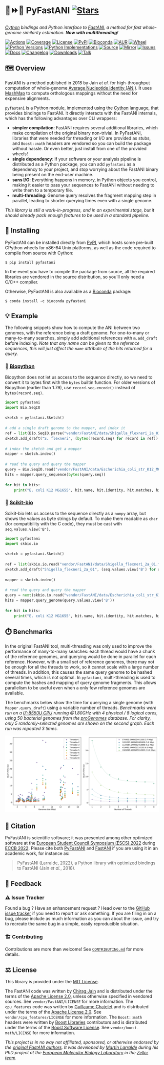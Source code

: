 # 🐍⏩🧬 PyFastANI [![Stars](https://img.shields.io/github/stars/althonos/pyfastani.svg?style=social&maxAge=3600&label=Star)](https://github.com/althonos/pyfastani/stargazers)

*[Cython](https://cython.org/) bindings and Python interface to [FastANI](https://github.com/ParBLiSS/FastANI/), a method for fast whole-genome similarity estimation.
**Now with multithreading!***

[![Actions](https://img.shields.io/github/actions/workflow/status/althonos/pyfastani/test.yml?branch=main&logo=github&style=flat-square&maxAge=300)](https://github.com/althonos/pyfastani/actions)
[![Coverage](https://img.shields.io/codecov/c/gh/althonos/pyfastani/branch/main.svg?style=flat-square&maxAge=3600)](https://codecov.io/gh/althonos/pyfastani/)
[![License](https://img.shields.io/badge/license-MIT-blue.svg?style=flat-square&maxAge=2678400)](https://choosealicense.com/licenses/mit/)
[![PyPI](https://img.shields.io/pypi/v/pyfastani.svg?style=flat-square&maxAge=3600)](https://pypi.org/project/pyfastani)
[![Bioconda](https://img.shields.io/conda/vn/bioconda/pyfastani?style=flat-square&maxAge=3600&logo=anaconda)](https://anaconda.org/bioconda/pyfastani)
[![AUR](https://img.shields.io/aur/version/python-pyfastani?logo=archlinux&style=flat-square&maxAge=3600)](https://aur.archlinux.org/packages/python-pyfastani)
[![Wheel](https://img.shields.io/pypi/wheel/pyfastani.svg?style=flat-square&maxAge=3600)](https://pypi.org/project/pyfastani/#files)
[![Python Versions](https://img.shields.io/pypi/pyversions/pyfastani.svg?style=flat-square&maxAge=600)](https://pypi.org/project/pyfastani/#files)
[![Python Implementations](https://img.shields.io/pypi/implementation/pyfastani.svg?style=flat-square&maxAge=600&label=impl)](https://pypi.org/project/pyfastani/#files)
[![Source](https://img.shields.io/badge/source-GitHub-303030.svg?maxAge=2678400&style=flat-square)](https://github.com/althonos/pyfastani/)
[![Mirror](https://img.shields.io/badge/mirror-EMBL-009f4d?style=flat-square&maxAge=2678400)](https://git.embl.de/larralde/pyfastani/)
[![Issues](https://img.shields.io/github/issues/althonos/pyfastani.svg?style=flat-square&maxAge=600)](https://github.com/althonos/pyfastani/issues)
[![Docs](https://img.shields.io/readthedocs/pyfastani/latest?style=flat-square&maxAge=600)](https://pyfastani.readthedocs.io)
[![Changelog](https://img.shields.io/badge/keep%20a-changelog-8A0707.svg?maxAge=2678400&style=flat-square)](https://github.com/althonos/pyfastani/blob/master/CHANGELOG.md)
[![Downloads](https://img.shields.io/badge/dynamic/json?style=flat-square&color=303f9f&maxAge=86400&label=downloads&query=%24.total_downloads&url=https%3A%2F%2Fapi.pepy.tech%2Fapi%2Fprojects%2Fpyfastani)](https://pepy.tech/project/pyfastani)
[![Talk](https://img.shields.io/badge/talk-10.7490%2Ff1000research.1119176.1-f2673c?style=flat-square&maxAge=86400)](https://doi.org/10.7490/f1000research.1119176.1)


## 🗺️ Overview

FastANI is a method published in 2018 by Jain *et al.* for high-throughput
computation of whole-genome [Average Nucleotide Identity (ANI)](https://img.jgi.doe.gov/docs/ANI.pdf).
It uses [MashMap](https://github.com/marbl/MashMap) to compute orthologous mappings
without the need for expensive alignments.


`pyfastani` is a Python module, implemented using the [Cython](https://cython.org/)
language, that provides bindings to FastANI. It directly interacts with the
FastANI internals, which has the following advantages over CLI wrappers:

- **simpler compilation**: FastANI requires several additional libraries,
  which make compilation of the original binary non-trivial. In PyFastANI,
  libraries that were needed for threading or I/O are provided as stubs,
  and `Boost::math` headers are vendored so you can build the package without
  hassle. Or even better, just install from one of the provided wheels!
- **single dependency**: If your software or your analysis pipeline is
  distributed as a Python package, you can add `pyfastani` as a dependency to
  your project, and stop worrying about the FastANI binary being present on
  the end-user machine.
- **sans I/O**: Everything happens in memory, in Python objects you control,
  making it easier to pass your sequences to FastANI
  without needing to write them to a temporary file.
- **multi-threading**: Genome query resolves the fragment mapping step in
  parallel, leading to shorter querying times even with a single genome.

*This library is still a work-in-progress, and in an experimental stage,
but it should already pack enough features to be used in a standard pipeline.*


## 🔧 Installing

PyFastANI can be installed directly from [PyPI](https://pypi.org/project/pyfastani/),
which hosts some pre-built CPython wheels for x86-64 Unix platforms, as well
as the code required to compile from source with Cython:
```console
$ pip install pyfastani
```

In the event you have to compile the package from source, all the required
libraries are vendored in the source distribution, so you'll only need a
C/C++ compiler.

Otherwise, PyFastANI is also available as a [Bioconda](https://pyfastani.github.io/)
package:
```console
$ conda install -c bioconda pyfastani
```

## 💡 Example

The following snippets show how to compute the ANI between two genomes,
with the reference being a draft genome. For one-to-many or many-to-many
searches, simply add additional references with `m.add_draft` before indexing.
*Note that any name can be given to the reference sequences, this will just
affect the `name` attribute of the hits returned for a query.*

### 🔬 [Biopython](https://github.com/biopython/biopython)

Biopython does not let us access to the sequence directly, so we need to
convert it to bytes first with the `bytes` builtin function. For older
versions of Biopython (earlier than 1.79), use `record.seq.encode()`
instead of `bytes(record.seq)`.

```python
import pyfastani
import Bio.SeqIO

sketch = pyfastani.Sketch()

# add a single draft genome to the mapper, and index it
ref = list(Bio.SeqIO.parse("vendor/FastANI/data/Shigella_flexneri_2a_01.fna", "fasta"))
sketch.add_draft("S. flexneri", (bytes(record.seq) for record in ref))

# index the sketch and get a mapper
mapper = sketch.index()

# read the query and query the mapper
query = Bio.SeqIO.read("vendor/FastANI/data/Escherichia_coli_str_K12_MG1655.fna", "fasta")
hits = mapper.query_sequence(bytes(query.seq))

for hit in hits:
    print("E. coli K12 MG1655", hit.name, hit.identity, hit.matches, hit.fragments)
```

### 🧪 [Scikit-bio](https://github.com/biocore/scikit-bio)

Scikit-bio lets us access to the sequence directly as a `numpy` array, but
shows the values as byte strings by default. To make them readable as
`char` (for compatibility with the C code), they must be cast with
`seq.values.view('B')`.

```python
import pyfastani
import skbio.io

sketch = pyfastani.Sketch()

ref = list(skbio.io.read("vendor/FastANI/data/Shigella_flexneri_2a_01.fna", "fasta"))
sketch.add_draft("Shigella_flexneri_2a_01", (seq.values.view('B') for seq in ref))

mapper = sketch.index()

# read the query and query the mapper
query = next(skbio.io.read("vendor/FastANI/data/Escherichia_coli_str_K12_MG1655.fna", "fasta"))
hits = mapper.query_genome(query.values.view('B'))

for hit in hits:
    print("E. coli K12 MG1655", hit.name, hit.identity, hit.matches, hit.fragments)
```

## ⏱️ Benchmarks

In the original FastANI tool, multi-threading was only used to improve the
performance of many-to-many searches: each thread would have a chunk of the
reference genomes, and querying would be done in parallel for each reference.
However, with a small set of reference genomes, there may not be enough for
all the threads to work, so it cannot scale with a large number of threads. In
addition, this causes the same query genome to be hashed several times, which
is not optimal. In `pyfastani`, multi-threading is used to compute the hashes and mapping of query genome fragments. This allows parallelism to be useful even
when a only few reference genomes are available.

The benchmarks below show the time for querying a single genome (with
`Mapper.query_draft`) using a variable number of threads. *Benchmarks
were run on a [i7-8550U CPU](https://www.intel.fr/content/www/fr/fr/products/sku/122589/) running @1.80GHz with 4 physical / 8 logical
cores, using 50 bacterial genomes from the [proGenomes](https://progenomes.embl.de/) database.
For clarity, only 5 randomly-selected genomes are shown on the second graph. Each run was repeated 3 times.*

![Benchmarks](https://raw.githubusercontent.com/althonos/pyfastani/main/benches/mapping/v0.4.0.svg)

## 🔖 Citation

PyFastANI is scientific software; it was presented among other optimized 
software at the [European Student Council Symposium (ESCS) 2022](https://www.escs2022.iscbsc.org/) during [ECCB 2022](https://eccb2022.org/). Please 
cite both [PyFastANI](https://doi.org/10.7490/f1000research.1119176.1) and [FastANI](https://www.nature.com/articles/s41467-018-07641-9) if you are using it in an academic work,
for instance as:

> PyFastANI (Larralde, 2022), a Python library with optimized bindings to FastANI (Jain *et al.*, 2018). 


## 💭 Feedback

### ⚠️ Issue Tracker

Found a bug ? Have an enhancement request ? Head over to the [GitHub issue
tracker](https://github.com/althonos/pyfastani/issues) if you need to report
or ask something. If you are filing in on a bug, please include as much
information as you can about the issue, and try to recreate the same bug
in a simple, easily reproducible situation.

### 🏗️ Contributing

Contributions are more than welcome! See
[`CONTRIBUTING.md`](https://github.com/althonos/pyfastani/blob/master/CONTRIBUTING.md)
for more details.


## ⚖️ License

This library is provided under the [MIT License](https://choosealicense.com/licenses/mit/).

The FastANI code was written by [Chirag Jain](https://github.com/cjain7)
and is distributed under the terms of the
[Apache License 2.0](https://choosealicense.com/licenses/apache-2.0/),
unless otherwise specified in vendored sources. See `vendor/FastANI/LICENSE`
for more information.
The `cpu_features` code was written by [Guillaume Chatelet](https://github.com/gchatelet)
and is distributed under the terms of the [Apache License 2.0](https://choosealicense.com/licenses/apache-2.0/).
See `vendor/cpu_features/LICENSE` for more information.
The `Boost::math` headers were written by [Boost Libraries](https://www.boost.org/) contributors
and is distributed under the terms of the [Boost Software License](https://choosealicense.com/licenses/bsl-1.0/).
See `vendor/boost-math/LICENSE` for more information.

*This project is in no way not affiliated, sponsored, or otherwise endorsed
by the [original FastANI authors](https://github.com/cjain7). It was developed by
[Martin Larralde](https://github.com/althonos/) during his PhD project
at the [European Molecular Biology Laboratory](https://www.embl.de/) in
the [Zeller team](https://github.com/zellerlab).*
